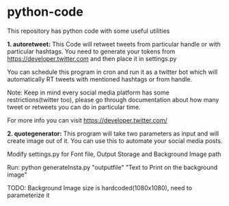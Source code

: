 # python-code

This repository has python code with some useful utilities

**1. autoretweet:** This Code will retweet tweets from particular handle or with particular hashtags. You need to generate your tokens from https://developer.twitter.com and then place it in settings.py

You can schedule this program in cron and run it as a twitter bot which will automatically RT tweets with mentioned hashtags or from handle.

Note: Keep in mind every social media platform has some restrictions(twitter too), please go through documentation about how many tweet or retweets you can do in particular time.

For more info you can visit https://developer.twitter.com/

**2. quotegenerator:** This program will take two parameters as input and will create image out of it. You can use this to automate your social media posts.

Modify settings.py for Font file, Output Storage and Background Image path

Run: python generateInsta.py "outputfile" "Text to Print on the background image"

TODO: Background Image size is hardcoded(1080x1080), need to parameterize it
